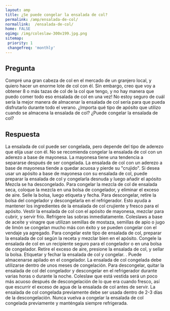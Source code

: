 ```yaml
---
layout: amp
title: ¿Se puede congelar la ensalada de col?  
permalink: /amp/ensalada-de-col/
normallink:  /ensalada-de-col/
home: FALSE
ogimg: /img/coleslaw-300x199.jpg.png
sitemap:
 priority: 1
 changefreq: 'monthly'
---
```




## Pregunta

Compré una gran cabeza de col en el mercado de un granjero local, y quiero hacer un enorme lote de col con él. Sin embargo, creo que voy a obtener 8 o más tazas de col de la col que tengo, y no hay manera que puedo comer todo eso ensalada de col en una vez! No estoy seguro de cuál sería la mejor manera de almacenar la ensalada de col sería para que pueda disfrutarlo durante todo el verano. ¿Importa qué tipo de apósito que utilizo cuando se almacena la ensalada de col? ¿Puede congelar la ensalada de col?


<amp-img src="https://sepuedecongelar.com/img/coleslaw-300x199.jpg" alt="¿Se puede congelar la ensalada de col?" height="400" width="800"></amp-img>


## Respuesta

La ensalada de col puede ser congelada, pero depende del tipo de aderezo que elija usar con él. No se recomienda congelar la ensalada de col con un aderezo a base de mayonesa. La mayonesa tiene una tendencia a separarse después de ser congelada. La ensalada de col con un aderezo a base de mayonesa tiende a quedar acuosa y pierde su "crujido". Si desea usar un apósito a base de mayonesa con su ensalada de col, puede preparar la ensalada de col y congelarla desnuda y luego añadir el apósito Mezcla se ha descongelado.
Para congelar la mezcla de col de ensalada seca, coloque la mezcla en una bolsa de congelador, y eliminar el exceso de aire. Selle la bolsa, luego etiqueta y fecha. Para descongelar, retire la bolsa del congelador y descongelarla en el refrigerador. Esto ayuda a mantener los ingredientes de la ensalada de col crujiente y fresco para el apósito. Vestir la ensalada de col con el apósito de mayonesa, mezclar para cubrir, y servir frío. Refrigere las sobras inmediatamente.
Coleslaws a base de aceite y vinagre que utilizan semillas de mostaza, semillas de apio o jugo de limón se congelan mucho más con éxito y se pueden congelar con el vendaje ya agregado. Para congelar este tipo de ensalada de col, preparar la ensalada de col según la receta y mezclar bien en el apósito. Congele la ensalada de col en un recipiente seguro para el congelador o en una bolsa de congelador. Retire el exceso de aire, presione la ensalada de col, y sellar la bolsa. Etiquetar y fechar la ensalada de col y congelar. . Puede almacenarse apilado en el congelador. La ensalada de col congelada debe utilizarse dentro de unos meses de congelación.
Para descongelar, quitar la ensalada de col del congelador y descongelar en el refrigerador durante varias horas o durante la noche. Coleslaw que está vestida será un poco más acuoso después de descongelación de lo que era cuando fresco, así que escurrir el exceso de agua de la ensalada de col antes de servir. La ensalada de col congelada previamente debe ser usada dentro de 2-3 días de la descongelación. Nunca vuelva a congelar la ensalada de col congelada previamente y manténgala siempre refrigerada.